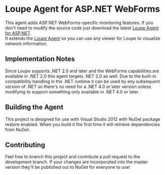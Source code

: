 Loupe Agent for ASP.NET WebForms
===================

This agent adds ASP.NET WebForms-specific monitoring features.  If you don't need
to modify the source code just download the latest [Loupe Agent for ASP.NET](https://nuget.org/packages/Gibraltar.Agent.Web/).  
It extends the [Loupe Agent](https://nuget.org/packages/Gibraltar.Agent/) so you can 
use any viewer for Loupe to visualize network information.


Implementation Notes
--------------------

Since Loupe supports .NET 2.0 and later and the WebForms capabilities are available
in .NET 2.0 this agent targets .NET 2.0 as well.  Due to the built-in compatibility handling in the
.NET runtime it can be used by any subsequent version of .NET so there's no need for a .NET 4.0 or later
version unless modifying to support something only available in .NET 4.0 or later.


Building the Agent
------------------

This project is designed for use with Visual Studio 2012 with NuGet package restore enabled.
When you build it the first time it will retrieve dependencies from NuGet.

Contributing
------------

Feel free to branch this project and contribute a pull request to the development branch. 
If your changes are incorporated into the master version they'll be published out to NuGet for
everyone to use!
